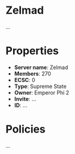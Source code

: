 # Zelmad
...

# Properties
- **Server name**: Zelmad
- **Members**: 270
- **ECSC**: 0
- **Type**: Supreme State
- **Owner**: Emperor Phi 2
- **Invite**: ...
- **ID**: ...
# Policies
...
